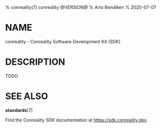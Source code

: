 % conreality(7) conreality @VERSION@
% Arto Bendiken
% 2020-07-07

# NAME

conreality - Conreality Software Development Kit (SDK)

# DESCRIPTION

TODO

# SEE ALSO

**standards**(7)

Find the Conreality SDK documentation at <https://sdk.conreality.dev>.
